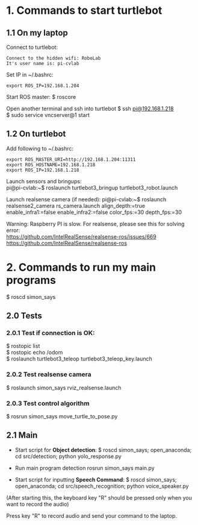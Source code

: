 
# 1. Commands to start turtlebot 


## 1.1 On my laptop

Connect to turtlebot:  
```
Connect to the hidden wifi: RoboLab  
It's user name is: pi-cvlab
```

Set IP in ~/.bashrc:
```
export ROS_IP=192.168.1.204
```


Start ROS master:
$ roscore

Open another terminal and ssh into turtlebot
$ ssh pi@192.168.1.218  
$ sudo service vncserver@1 start

## 1.2 On turtlebot  

Add following to ~/.bashrc:  
```
export ROS_MASTER_URI=http://192.168.1.204:11311
export ROS_HOSTNAME=192.168.1.218
export ROS_IP=192.168.1.218
```

Launch sensors and bringups:  
pi@pi-cvlab:~$ roslaunch turtlebot3_bringup turtlebot3_robot.launch

Launch realsense camera (if needed):
pi@pi-cvlab:~$ roslaunch realsense2_camera rs_camera.launch align_depth:=true enable_infra1:=false enable_infra2:=false color_fps:=30 depth_fps:=30

Warning: Raspberry PI is slow. For realsense, please see this for solving error:  
https://github.com/IntelRealSense/realsense-ros/issues/669
https://github.com/IntelRealSense/realsense-ros  


# 2. Commands to run my main programs
$ roscd simon_says

## 2.0 Tests

### 2.0.1 Test if connection is OK:  
$ rostopic list  
$ rostopic echo /odom  
$ roslaunch turtlebot3_teleop turtlebot3_teleop_key.launch

### 2.0.2 Test realsense camera
$ roslaunch simon_says rviz_realsense.launch

### 2.0.3 Test control algorithm
$ rosrun simon_says move_turtle_to_pose.py

## 2.1 Main

* Start script for **Object detection**:
$ roscd simon_says; open_anaconda; cd src/detection; python yolo_response.py

* Run main program detection
rosrun simon_says main.py 

* Start script for inputting **Speech Command**: 
$ roscd simon_says; open_anaconda; cd src/speech_recognition; python voice_speaker.py  

(After starting this, the keyboard key "R" should be pressed only when you want to record the audio)

Press key "R" to record audio and send your command to the laptop.


